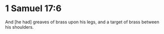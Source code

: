 # 1 Samuel 17:6

And [he had] greaves of brass upon his legs, and a target of brass between his shoulders.
